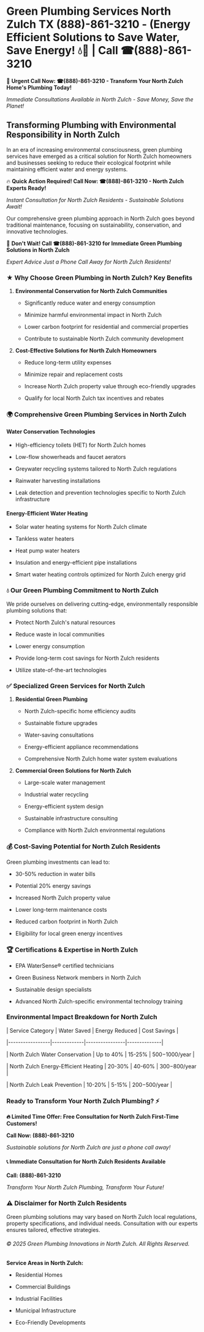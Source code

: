 # Green Plumbing Services North Zulch TX (888)-861-3210 - (Energy Efficient Solutions to Save Water, Save Energy! 💧🌿 | Call ☎(888)-861-3210

🚨 **Urgent Call Now: ☎(888)-861-3210 - Transform Your North Zulch Home's Plumbing Today!**
*Immediate Consultations Available in North Zulch - Save Money, Save the Planet!*

## Transforming Plumbing with Environmental Responsibility in North Zulch

In an era of increasing environmental consciousness, green plumbing services have emerged as a critical solution for North Zulch homeowners and businesses seeking to reduce their ecological footprint while maintaining efficient water and energy systems. 

🔥 **Quick Action Required! Call Now: ☎(888)-861-3210 - North Zulch Experts Ready!**
*Instant Consultation for North Zulch Residents - Sustainable Solutions Await!*

Our comprehensive green plumbing approach in North Zulch goes beyond traditional maintenance, focusing on sustainability, conservation, and innovative technologies.

🚨 **Don't Wait! Call ☎(888)-861-3210 for Immediate Green Plumbing Solutions in North Zulch**
*Expert Advice Just a Phone Call Away for North Zulch Residents!*

### ★ Why Choose Green Plumbing in North Zulch? Key Benefits

1. **Environmental Conservation for North Zulch Communities** 
   - Significantly reduce water and energy consumption
   - Minimize harmful environmental impact in North Zulch
   - Lower carbon footprint for residential and commercial properties
   - Contribute to sustainable North Zulch community development

2. **Cost-Effective Solutions for North Zulch Homeowners** 
   - Reduce long-term utility expenses
   - Minimize repair and replacement costs
   - Increase North Zulch property value through eco-friendly upgrades
   - Qualify for local North Zulch tax incentives and rebates

### 🌍 Comprehensive Green Plumbing Services in North Zulch

#### Water Conservation Technologies
- High-efficiency toilets (HET) for North Zulch homes
- Low-flow showerheads and faucet aerators
- Greywater recycling systems tailored to North Zulch regulations
- Rainwater harvesting installations
- Leak detection and prevention technologies specific to North Zulch infrastructure

#### Energy-Efficient Water Heating
- Solar water heating systems for North Zulch climate
- Tankless water heaters
- Heat pump water heaters
- Insulation and energy-efficient pipe installations
- Smart water heating controls optimized for North Zulch energy grid

### 💧 Our Green Plumbing Commitment to North Zulch

We pride ourselves on delivering cutting-edge, environmentally responsible plumbing solutions that:
- Protect North Zulch's natural resources
- Reduce waste in local communities
- Lower energy consumption
- Provide long-term cost savings for North Zulch residents
- Utilize state-of-the-art technologies

### ✅ Specialized Green Services for North Zulch

1. **Residential Green Plumbing**
   - North Zulch-specific home efficiency audits
   - Sustainable fixture upgrades
   - Water-saving consultations
   - Energy-efficient appliance recommendations
   - Comprehensive North Zulch home water system evaluations

2. **Commercial Green Solutions for North Zulch**
   - Large-scale water management
   - Industrial water recycling
   - Energy-efficient system design
   - Sustainable infrastructure consulting
   - Compliance with North Zulch environmental regulations

### 💰 Cost-Saving Potential for North Zulch Residents

Green plumbing investments can lead to:
- 30-50% reduction in water bills
- Potential 20% energy savings
- Increased North Zulch property value
- Lower long-term maintenance costs
- Reduced carbon footprint in North Zulch
- Eligibility for local green energy incentives

### 🏆 Certifications & Expertise in North Zulch

- EPA WaterSense® certified technicians
- Green Business Network members in North Zulch
- Sustainable design specialists
- Advanced North Zulch-specific environmental technology training

### Environmental Impact Breakdown for North Zulch

| Service Category | Water Saved | Energy Reduced | Cost Savings |
|-----------------|-------------|----------------|--------------|
| North Zulch Water Conservation | Up to 40% | 15-25% | $500-$1000/year |
| North Zulch Energy-Efficient Heating | 20-30% | 40-60% | $300-$800/year |
| North Zulch Leak Prevention | 10-20% | 5-15% | $200-$500/year |

### Ready to Transform Your North Zulch Plumbing? ⚡

**🔥 Limited Time Offer: Free Consultation for North Zulch First-Time Customers!**

**Call Now: (888)-861-3210**
*Sustainable solutions for North Zulch are just a phone call away!*

#### 📞 Immediate Consultation for North Zulch Residents Available

**Call: (888)-861-3210**
*Transform Your North Zulch Plumbing, Transform Your Future!*

### ⚠️ Disclaimer for North Zulch Residents

Green plumbing solutions may vary based on North Zulch local regulations, property specifications, and individual needs. Consultation with our experts ensures tailored, effective strategies.

###### © 2025 Green Plumbing Innovations in North Zulch. All Rights Reserved.

**Service Areas in North Zulch:** 
- Residential Homes
- Commercial Buildings
- Industrial Facilities
- Municipal Infrastructure
- Eco-Friendly Developments
